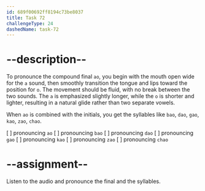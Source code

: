 ```yaml
---
id: 689f00692ff8194c73be8037
title: Task 72
challengeType: 24
dashedName: task-72
---
```


<!--SPEAKING-->

<!-- (Audio) A: ao, bao, dao, gao, kao, zao, chao -->

# --description--

To pronounce the compound final `ao`, you begin with the mouth open wide for the `a` sound, then smoothly transition the tongue and lips toward the position for `o`. The movement should be fluid, with no break between the two sounds. The `a` is emphasized slightly longer, while the `o` is shorter and lighter, resulting in a natural glide rather than two separate vowels.

When `ao` is combined with the initials, you get the syllables like `bao`, `dao`, `gao`, `kao`, `zao`, `chao`.

[ ] pronouncing `ao`
[ ] pronouncing `bao`
[ ] pronouncing `dao`
[ ] pronouncing `gao`
[ ] pronouncing `kao`
[ ] pronouncing `zao`
[ ] pronouncing `chao`

# --assignment--

Listen to the audio and pronounce the final and the syllables.
